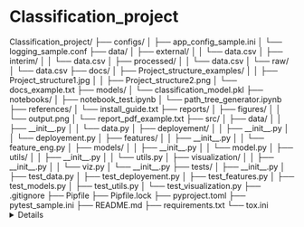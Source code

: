 # Classification_project

</details>
Classification_project/
├── configs/
│   ├── app_config_sample.ini
│   └── logging_sample.conf
├── data/
│   ├── external/
│   │   └── data.csv
│   ├── interim/
│   │   └── data.csv
│   ├── processed/
│   │   └── data.csv
│   └── raw/
│       └── data.csv
├── docs/
│   ├── Project_structure_examples/
│   │   ├── Project_structure1.jpg
│   │   ├── Project_structure2.png
│   └── docs_example.txt
├── models/
│   └── classification_model.pkl
├── notebooks/
│   ├── notebook_test.ipynb
│   └── path_tree_generator.ipynb
├── references/
│   └── install_guide.txt
├── reports/
│   ├── figures/
│   │   └── output.png
│   └── report_pdf_example.txt
├── src/
│   ├── data/
│   │   ├── __init__.py
│   │   └── data.py
│   ├── deployement/
│   │   ├── __init__.py
│   │   └── deployement.py
│   ├── features/
│   │   ├── __init__.py
│   │   └── feature_eng.py
│   ├── models/
│   │   ├── __init__.py
│   │   └── model.py
│   ├── utils/
│   │   ├── __init__.py
│   │   └── utils.py
│   ├── visualization/
│   │   ├── __init__.py
│   │   └── viz.py
│   └── __init__.py
├── tests/
│   ├── __init__.py
│   ├── test_data.py
│   ├── test_deployement.py
│   ├── test_features.py
│   ├── test_models.py
│   ├── test_utils.py
│   └── test_visualization.py
├── .gitignore
├── Pipfile
├── Pipfile.lock
├── pyproject.toml
├── pytest_sample.ini
├── README.md
├── requirements.txt
└── tox.ini
<details>